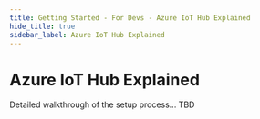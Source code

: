 ```yaml
---
title: Getting Started - For Devs - Azure IoT Hub Explained
hide_title: true
sidebar_label: Azure IoT Hub Explained
---
```


# Azure IoT Hub Explained

Detailed walkthrough of the setup process... TBD
